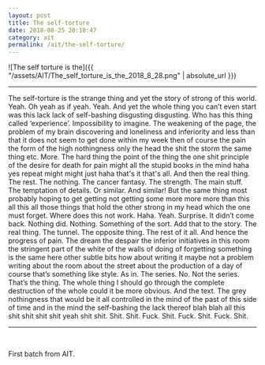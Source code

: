 ```yaml
---
layout: post
title: The self-torture
date: 2018-08-25 20:10:47
category: ait
permalink: /ait/the-self-torture/ 
---
```


![The self torture is the]({{ "/assets/AIT/The_self_torture_is_the_2018_8_28.png" | absolute_url }})

---

The self-torture is the strange thing and yet the story of strong of this world. Yeah. Oh yeah as if yeah. Yeah. And yet the whole thing you can’t even start was this lack lack of self-bashing disgusting disgusting. Who has this thing called ‘experience’. Impossibility to imagine. The weakening of the page, the problem of my brain discovering and loneliness and inferiority and less than that it does not seem to get done within my week then of course the pain the form of the high nothingness only the head the shit the storm the same thing etc. More. The hard thing the point of the thing the one shit principle of the desire for death for pain might all the stupid books in the mind haha yes repeat might might just haha that's it that's all. And then the real thing. The rest. The nothing. The cancer fantasy. The strength. The main stuff. The temptation of details. Or similar. And similar! But the same thing most probably hoping to get getting not getting some more more more than this all this all those things that hold the other strong in my head which the one must forget. Where does this not work. Haha. Yeah. Surprise. It didn’t come back. Nothing did. Nothing. Something of the sort. Add that to the story. The real thing. The tunnel. The opposite thing. The rest of it all. And hence the progress of pain. The dream the despair the inferior initiatives in this room the stringent part of the white of the walls of doing of forgetting something is the same here other subtle bits how about writing it maybe not a problem writing about the room about the street about the production of a day of course that’s something like style. As in. The series. No. Not the series. That’s the thing. The whole thing I should go through the complete destruction of the whole could it be more obvious. And the text. The grey nothingness that would be it all controlled in the mind of the past of this side of time and in the mind the self-bashing the lack thereof blah blah all this shit shit shit shit yeah shit shit. Shit. Shit. Fuck. Shit. Fuck. Shit. Fuck. Shit. 


---

&nbsp;
&nbsp;


First batch from AIT.
